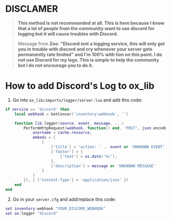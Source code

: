 # DISCLAMER
> **This method is not recommanded at all. This is here because I know that a lot of people from the community want to use discord for logging but it will cause troubles with Discord.**

> Message from **Zoo**: **"Discord isnt a logging service, this will only get you in trouble with discord and cry whenever your server gets permanently rate limited" and I'm 100% with him on this point. I do not use Discord for my logs. This is simple to help the community but I do not encourage you to do it.**

# How to add Discord's Log to **ox_lib**

1. Go into `ox_lib/imports/logger/server.lua` and add this code:
```lua
if service == 'discord' then
    local webhook = GetConvar('inventory:webhook', '')

    function lib.logger(source, event, message, ...)
        PerformHttpRequest(webhook, function() end, 'POST', json.encode({
            username = cache.resource,
            embeds = {
                {
                    ['title'] = 'action: ' .. event or 'UNKNOWN EVENT' .. ' by source: ' .. source or 'UNKNOWN SOURCE' .. ' (' .. GetPlayerName(source) or 'UNKNOWN PLAYER NAME' .. ')',
                    ['footer'] = {
                        ['text'] = os.date('%c'),
                    },
                    ['description'] = message or 'UNKNOWN MESSAGE'
                }
            }
        }), { ['Content-Type'] = 'application/json' })
	end
end
```

2. Go in your `server.cfg` and add/replace this code:
```lua
set inventory:webhook "YOUR_DISCORD_WEBHOOK"
set ox:logger "discord"
```
